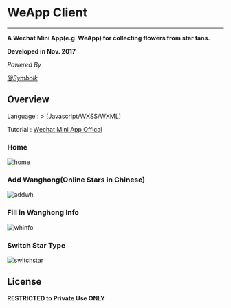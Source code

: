 # WeApp Client
---

**A Wechat Mini App(e.g. WeApp) for collecting flowers from star fans.**

**Developed in Nov. 2017**



_Powered By_

_[@Symbolk](http://www.symbolk.com)_


## Overview

Language : > [Javascript/WXSS/WXML]

Tutorial : [Wechat Mini App Offical](https://mp.weixin.qq.com/debug/wxadoc/dev/)

### Home

![home](https://github.com/Symbolk/WeApp/blob/master/screenshots/home.jpg)


### Add Wanghong(Online Stars in Chinese)

![addwh](https://github.com/Symbolk/WeApp/blob/master/screenshots/addwh.jpg)

### Fill in Wanghong Info

![whinfo](https://github.com/Symbolk/WeApp/blob/master/screenshots/whinfo.jpg)

### Switch Star Type

![switchstar](https://github.com/Symbolk/WeApp/blob/master/screenshots/switchstar.jpg)


## License

**RESTRICTED to Private Use ONLY**